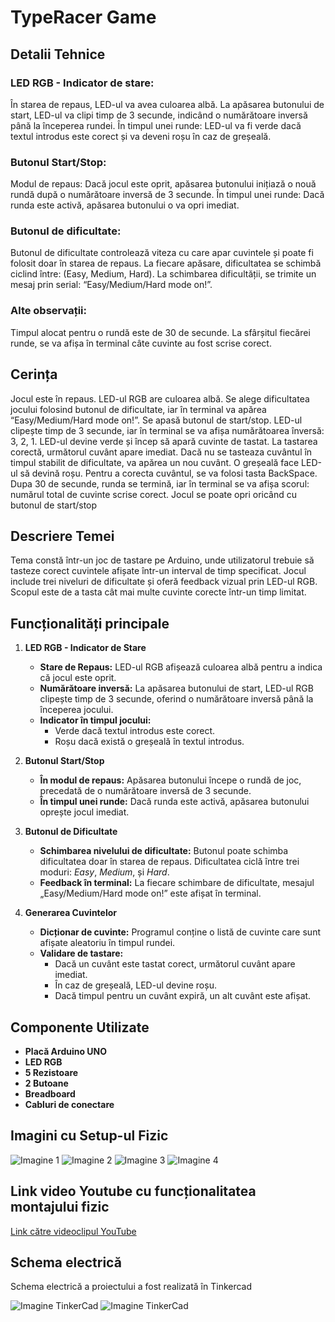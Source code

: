 # TypeRacer Game


## Detalii Tehnice

### LED RGB - Indicator de stare:
În starea de repaus, LED-ul va avea culoarea albă.
La apăsarea butonului de start, LED-ul va clipi timp de 3 secunde, indicând o numărătoare inversă până la începerea rundei.
În timpul unei runde: LED-ul va fi verde dacă textul introdus este corect și va deveni roșu în caz de greșeală.
### Butonul Start/Stop:
Modul de repaus: Dacă jocul este oprit, apăsarea butonului inițiază o nouă rundă după o numărătoare inversă de 3 secunde.
În timpul unei runde: Dacă runda este activă, apăsarea butonului o va opri imediat.
### Butonul de dificultate:
Butonul de dificultate controlează viteza cu care apar cuvintele și poate fi folosit doar în starea de repaus.
La fiecare apăsare, dificultatea se schimbă ciclind între: (Easy, Medium, Hard).
La schimbarea dificultății, se trimite un mesaj prin serial: “Easy/Medium/Hard mode on!”.
### Alte observații:
Timpul alocat pentru o rundă este de 30 de secunde.
La sfârșitul fiecărei runde, se va afișa în terminal câte cuvinte au fost scrise corect.

## Cerința

Jocul este în repaus. LED-ul RGB are culoarea albă. Se alege dificultatea jocului folosind butonul de dificultate, iar în terminal va apărea “Easy/Medium/Hard mode on!”. Se apasă butonul de start/stop. LED-ul clipește timp de 3 secunde, iar în terminal se va afișa numărătoarea înversă: 3, 2, 1. LED-ul devine verde și încep să apară cuvinte de tastat. La tastarea corectă, următorul cuvânt apare imediat. Dacă nu se tasteaza cuvântul în timpul stabilit de dificultate, va apărea un nou cuvânt. O greșeală face LED-ul să devină roșu. Pentru a corecta cuvântul, se va folosi tasta BackSpace. Dupa 30 de secunde, runda se termină, iar în terminal se va afișa scorul: numărul total de cuvinte scrise corect. Jocul se poate opri oricând cu butonul de start/stop

## Descriere Temei
Tema constă într-un joc de tastare pe Arduino, unde utilizatorul trebuie să tasteze corect cuvintele afișate într-un interval de timp specificat. Jocul include trei niveluri de dificultate și oferă feedback vizual prin LED-ul RGB. Scopul este de a tasta cât mai multe cuvinte corecte într-un timp limitat.

## Funcționalități principale

1. **LED RGB - Indicator de Stare**
   - **Stare de Repaus:** LED-ul RGB afișează culoarea albă pentru a indica că jocul este oprit.
   - **Numărătoare inversă:** La apăsarea butonului de start, LED-ul RGB clipește timp de 3 secunde, oferind o numărătoare inversă până la începerea jocului.
   - **Indicator în timpul jocului:** 
     - Verde dacă textul introdus este corect.
     - Roșu dacă există o greșeală în textul introdus.

2. **Butonul Start/Stop**
   - **În modul de repaus:** Apăsarea butonului începe o rundă de joc, precedată de o numărătoare inversă de 3 secunde.
   - **În timpul unei runde:** Dacă runda este activă, apăsarea butonului oprește jocul imediat.

3. **Butonul de Dificultate**
   - **Schimbarea nivelului de dificultate:** Butonul poate schimba dificultatea doar în starea de repaus. Dificultatea ciclă între trei moduri: *Easy*, *Medium*, și *Hard*.
   - **Feedback în terminal:** La fiecare schimbare de dificultate, mesajul „Easy/Medium/Hard mode on!” este afișat în terminal.

4. **Generarea Cuvintelor**
   - **Dicționar de cuvinte:** Programul conține o listă de cuvinte care sunt afișate aleatoriu în timpul rundei.
   - **Validare de tastare:** 
     - Dacă un cuvânt este tastat corect, următorul cuvânt apare imediat.
     - În caz de greșeală, LED-ul devine roșu.
     - Dacă timpul pentru un cuvânt expiră, un alt cuvânt este afișat.

## Componente Utilizate

- **Placă Arduino UNO**
- **LED RGB** 
- **5 Rezistoare** 
- **2 Butoane** 
- **Breadboard**
- **Cabluri de conectare**

## Imagini cu Setup-ul Fizic

![Imagine 1](./imagini/imagine1.jpeg)
![Imagine 2](./imagini/imagine2.jpeg)
![Imagine 3](./imagini/imagine3.jpeg)
![Imagine 4](./imagini/imagine4.jpeg)

## Link video Youtube cu funcționalitatea montajului fizic

[Link către videoclipul YouTube](https://www.youtube.com/watch?v=AJaQn9sDx44)

## Schema electrică

Schema electrică a proiectului a fost realizată în Tinkercad

![Imagine TinkerCad](./imagini/TinkerCad.png)
![Imagine TinkerCad](./imagini/TinkerCad2.png)